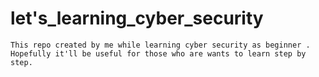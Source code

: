 # let's_learning_cyber_security
`This repo created by me while learning cyber security as beginner . Hopefully it'll be useful for those who are wants to learn step by step.`
